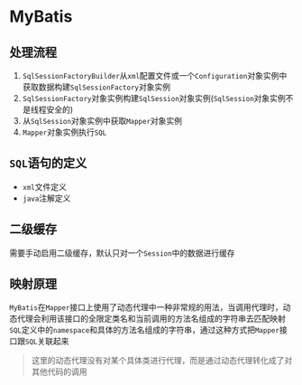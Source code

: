 # MyBatis

## 处理流程

1. `SqlSessionFactoryBuilder`从`xml`配置文件或一个`Configuration`对象实例中获取数据构建`SqlSessionFactory`对象实例
2. `SqlSessionFactory`对象实例构建`SqlSession`对象实例(`SqlSession`对象实例不是线程安全的)
3. 从`SqlSession`对象实例中获取`Mapper`对象实例
4. `Mapper`对象实例执行`SQL`

## `SQL`语句的定义

* `xml`文件定义
* `java`注解定义

## 二级缓存

需要手动启用二级缓存，默认只对一个`Session`中的数据进行缓存

## 映射原理

`MyBatis`在`Mapper`接口上使用了动态代理中一种非常规的用法，当调用代理时，动态代理会利用该接口的全限定类名和当前调用的方法名组成的字符串去匹配映射`SQL`定义中的`namespace`和具体的方法名组成的字符串，通过这种方式把`Mapper`接口跟`SQL`关联起来

> 这里的动态代理没有对某个具体类进行代理，而是通过动态代理转化成了对其他代码的调用
